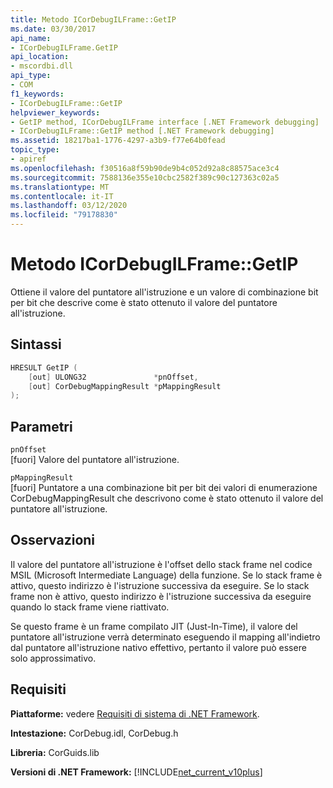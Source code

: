 ```yaml
---
title: Metodo ICorDebugILFrame::GetIP
ms.date: 03/30/2017
api_name:
- ICorDebugILFrame.GetIP
api_location:
- mscordbi.dll
api_type:
- COM
f1_keywords:
- ICorDebugILFrame::GetIP
helpviewer_keywords:
- GetIP method, ICorDebugILFrame interface [.NET Framework debugging]
- ICorDebugILFrame::GetIP method [.NET Framework debugging]
ms.assetid: 18217ba1-1776-4297-a3b9-f77e64b0fead
topic_type:
- apiref
ms.openlocfilehash: f30516a8f59b90de9b4c052d92a8c88575ace3c4
ms.sourcegitcommit: 7588136e355e10cbc2582f389c90c127363c02a5
ms.translationtype: MT
ms.contentlocale: it-IT
ms.lasthandoff: 03/12/2020
ms.locfileid: "79178830"
---
```

# <a name="icordebugilframegetip-method"></a>Metodo ICorDebugILFrame::GetIP
Ottiene il valore del puntatore all'istruzione e un valore di combinazione bit per bit che descrive come è stato ottenuto il valore del puntatore all'istruzione.  
  
## <a name="syntax"></a>Sintassi  
  
```cpp  
HRESULT GetIP (  
    [out] ULONG32               *pnOffset,
    [out] CorDebugMappingResult *pMappingResult  
);  
```  
  
## <a name="parameters"></a>Parametri  
 `pnOffset`  
 [fuori] Valore del puntatore all'istruzione.  
  
 `pMappingResult`  
 [fuori] Puntatore a una combinazione bit per bit dei valori di enumerazione CorDebugMappingResult che descrivono come è stato ottenuto il valore del puntatore all'istruzione.  
  
## <a name="remarks"></a>Osservazioni  
 Il valore del puntatore all'istruzione è l'offset dello stack frame nel codice MSIL (Microsoft Intermediate Language) della funzione. Se lo stack frame è attivo, questo indirizzo è l'istruzione successiva da eseguire. Se lo stack frame non è attivo, questo indirizzo è l'istruzione successiva da eseguire quando lo stack frame viene riattivato.  
  
 Se questo frame è un frame compilato JIT (Just-In-Time), il valore del puntatore all'istruzione verrà determinato eseguendo il mapping all'indietro dal puntatore all'istruzione nativo effettivo, pertanto il valore può essere solo approssimativo.  
  
## <a name="requirements"></a>Requisiti  
 **Piattaforme:** vedere [Requisiti di sistema di .NET Framework](../../../../docs/framework/get-started/system-requirements.md).  
  
 **Intestazione:** CorDebug.idl, CorDebug.h  
  
 **Libreria:** CorGuids.lib  
  
 **Versioni di .NET Framework:** [!INCLUDE[net_current_v10plus](../../../../includes/net-current-v10plus-md.md)]
